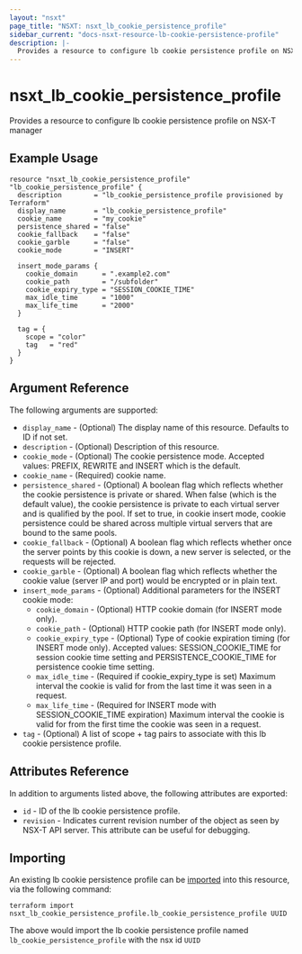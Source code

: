 ```yaml
---
layout: "nsxt"
page_title: "NSXT: nsxt_lb_cookie_persistence_profile"
sidebar_current: "docs-nsxt-resource-lb-cookie-persistence-profile"
description: |-
  Provides a resource to configure lb cookie persistence profile on NSX-T manager
---
```


# nsxt_lb_cookie_persistence_profile

Provides a resource to configure lb cookie persistence profile on NSX-T manager

## Example Usage

```hcl
resource "nsxt_lb_cookie_persistence_profile" "lb_cookie_persistence_profile" {
  description        = "lb_cookie_persistence_profile provisioned by Terraform"
  display_name       = "lb_cookie_persistence_profile"
  cookie_name        = "my_cookie"
  persistence_shared = "false"
  cookie_fallback    = "false"
  cookie_garble      = "false"
  cookie_mode        = "INSERT"

  insert_mode_params {
    cookie_domain      = ".example2.com"
    cookie_path        = "/subfolder"
    cookie_expiry_type = "SESSION_COOKIE_TIME"
    max_idle_time      = "1000"
    max_life_time      = "2000"
  }

  tag = {
    scope = "color"
    tag   = "red"
  }
}
```

## Argument Reference

The following arguments are supported:

* `display_name` - (Optional) The display name of this resource. Defaults to ID if not set.
* `description` - (Optional) Description of this resource.
* `cookie_mode` - (Optional) The cookie persistence mode. Accepted values: PREFIX, REWRITE and INSERT which is the default.
* `cookie_name` - (Required) cookie name.
* `persistence_shared` - (Optional) A boolean flag which reflects whether the cookie persistence is private or shared. When false (which is the default value), the cookie persistence is private to each virtual server and is qualified by the pool. If set to true, in cookie insert mode, cookie persistence could be shared across multiple virtual servers that are bound to the same pools.
* `cookie_fallback` - (Optional) A boolean flag which reflects whether once the server points by this cookie is down, a new server is selected, or the requests will be rejected.
* `cookie_garble` - (Optional) A boolean flag which reflects whether the cookie value (server IP and port) would be encrypted or in plain text.
* `insert_mode_params` - (Optional) Additional parameters for the INSERT cookie mode:
  * `cookie_domain` - (Optional) HTTP cookie domain (for INSERT mode only).
  * `cookie_path` - (Optional) HTTP cookie path (for INSERT mode only).
  * `cookie_expiry_type` - (Optional) Type of cookie expiration timing (for INSERT mode only). Accepted values: SESSION_COOKIE_TIME for session cookie time setting and PERSISTENCE_COOKIE_TIME for persistence cookie time setting.
  * `max_idle_time` - (Required if cookie_expiry_type is set) Maximum interval the cookie is valid for from the last time it was seen in a request.
  * `max_life_time` - (Required for INSERT mode with SESSION_COOKIE_TIME expiration) Maximum interval the cookie is valid for from the first time the cookie was seen in a request.
* `tag` - (Optional) A list of scope + tag pairs to associate with this lb cookie persistence profile.


## Attributes Reference

In addition to arguments listed above, the following attributes are exported:

* `id` - ID of the lb cookie persistence profile.
* `revision` - Indicates current revision number of the object as seen by NSX-T API server. This attribute can be useful for debugging.


## Importing

An existing lb cookie persistence profile can be [imported][docs-import] into this resource, via the following command:

[docs-import]: /docs/import/index.html

```
terraform import nsxt_lb_cookie_persistence_profile.lb_cookie_persistence_profile UUID
```

The above would import the lb cookie persistence profile named `lb_cookie_persistence_profile` with the nsx id `UUID`
